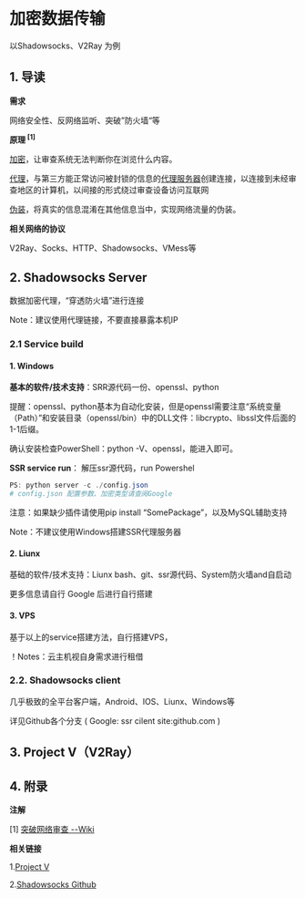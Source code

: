 # 加密数据传输

以Shadowsocks、V2Ray 为例

## 1. 导读

**需求**

网络安全性、反网络监听、突破”防火墙“等

**原理 <sup>[1]</sup>**

[加密](https://zh.wikipedia.org/wiki/加密)，让审查系统无法判断你在浏览什么内容。

[代理](https://zh.wikipedia.org/wiki/代理)，与第三方能正常访问被封锁的信息的[代理服务器](https://zh.wikipedia.org/wiki/代理服务器)创建连接，以连接到未经审查地区的计算机，以间接的形式绕过审查设备访问互联网

[伪装](https://zh.wikipedia.org/wiki/偽裝)，将真实的信息混淆在其他信息当中，实现网络流量的伪装。

**相关网络的协议**

V2Ray、Socks、HTTP、Shadowsocks、VMess等	

## 2. Shadowsocks Server

数据加密代理，“穿透防火墙”进行连接

Note：建议使用代理链接，不要直接暴露本机IP

### 2.1 Service build

#### 1. Windows

**基本的软件/技术支持**：SRR源代码一份、openssl、python

提醒：openssl、python基本为自动化安装，但是openssl需要注意“系统变量（Path）”和安装目录（openssl/bin）中的DLL文件：libcrypto、libssl文件后面的1-1后缀。

确认安装检查PowerShell：python -V、openssl，能进入即可。

**SSR service run**： 解压ssr源代码，run Powershel

```powershell
PS: python server -c ./config.json
# config.json 配置参数、加密类型请查阅Google
```

注意：如果缺少插件请使用pip install “SomePackage”，以及MySQL辅助支持

Note：不建议使用Windows搭建SSR代理服务器

#### 2. Liunx

基础的软件/技术支持：Liunx bash、git、ssr源代码、System防火墙and自启动

更多信息请自行 Google 后进行自行搭建

#### 3. VPS

基于以上的service搭建方法，自行搭建VPS，

！Notes：云主机视自身需求进行租借

### 2.2. Shadowsocks client

几乎极致的全平台客户端，Android、IOS、Liunx、Windows等

详见Github各个分支 ( Google:	ssr cilent site:github.com )

## 3. Project V（V2Ray）



## 4. 附录

**注解**

[1] [突破网络审查 --Wiki]([https://zh.wikipedia.org/wiki/%E7%AA%81%E7%A0%B4%E7%BD%91%E7%BB%9C%E5%AE%A1%E6%9F%A5#%E4%BB%A3%E7%90%86%E6%9C%8D%E5%8A%A1%E5%99%A8](https://zh.wikipedia.org/wiki/突破网络审查#代理服务器))

**相关链接**

1.[Project V](v2ray.com)

2.[Shadowsocks Github](https://github.com/shadowsocks)





